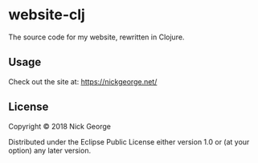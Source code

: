 # website-clj

The source code for my website, rewritten in Clojure. 

## Usage
Check out the site at: https://nickgeorge.net/

## License

Copyright © 2018 Nick George

Distributed under the Eclipse Public License either version 1.0 or (at
your option) any later version.
